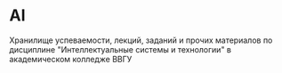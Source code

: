 # AI
Хранилище успеваемости, лекций, заданий и прочих материалов по дисциплине "Интеллектуальные системы и технологии" в академическом колледже ВВГУ
